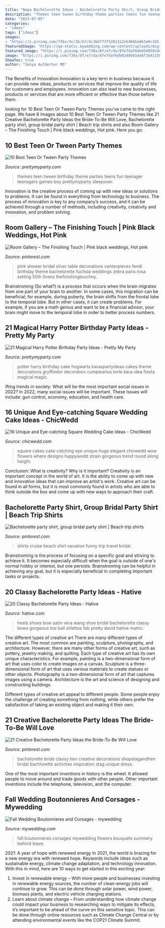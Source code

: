 ```yaml
---
title: "Napa Bachelorette Ideas : Bachelorette Party Shirt, Group Bridal Party Shirt"
description: "Themes teen tween birthday theme parties teens fun teenager teenagers games boy prettymyparty sleepover"
date: "2023-07-05"
categories:
- "ideas"
tags: ["ideas"]
images:
- "https://i.pinimg.com/736x/4c/3b/b7/4c3bb773f5281312e5466ba663e0c345--bridal-party-shirts-bridal-parties.jpg"
featuredImage: "https://qa-static.mywedding.com/wp-content/uploads/migrated/blog/3516822849.jpg"
featured_image: "https://i.pinimg.com/736x/8f/e7/da/8fe7daf6db83405014e8f1641158db84.jpg"
image: "https://i.pinimg.com/736x/8f/e7/da/8fe7daf6db83405014e8f1641158db84.jpg"
ShowToc: true
author: "Sonya Aufderhar MD"
---
```



The Benefits of Innovation
Innovation is a key term in business because it can provide new ideas, products or services that improve the quality of life for customers and employees. innovation can also lead to new businesses, products or services that are more efficient or effective than those before them.

	

		
looking for 10 Best Teen Or Tween Party Themes you've came to the right page. We have 8 Images about 10 Best Teen Or Tween Party Themes like 21 Creative Bachelorette Party Ideas the Bride-To-Be Will Love, Bachelorette party shirt, group bridal party shirt | Beach trip shirts and also Room Gallery – The Finishing Touch | Pink black weddings, Hot pink. Here you go:
		
    
## 10 Best Teen Or Tween Party Themes

<img loading=lazy src="https://www.prettymyparty.com/wp-content/uploads/2015/04/Teen-Tween-Party-Themes.jpg" onerror="this.onerror=null;this.src='https://tse3.mm.bing.net/th?id=OIP.AzzkQPP7G2Ub_-ikfB-f0QAAAA&amp;pid=15.1';" alt="10 Best Teen Or Tween Party Themes">

_Source: prettymyparty.com_

>themes teen tween birthday theme parties teens fun teenager teenagers games boy prettymyparty sleepover. 

	

Innovation is the creative process of coming up with new ideas or solutions to problems. It can be found in everything from technology to business. The process of innovation is key to any company’s success, and it can be achieved through a number of methods, including creativity, creativity and innovation, and problem solving.

    
## Room Gallery – The Finishing Touch | Pink Black Weddings, Hot Pink

<img loading=lazy src="https://i.pinimg.com/736x/51/d3/5d/51d35da6dec77dd390cda33362e313c6--pink-black-hot-pink.jpg" onerror="this.onerror=null;this.src='https://tse1.mm.bing.net/th?id=OIP.9sewCT7-hcsUtDulusQm2AHaJ5&amp;pid=15.1';" alt="Room Gallery – The Finishing Touch | Pink black weddings, Hot pink">

_Source: pinterest.com_

>pink shower bridal silver table decorations centerpieces fendi birthday theme bachelorette fuchsia weddings zebra paris rosa setting 50th linens thefinishingtouchny. 

	

Brainstroming (So what?) is a process that occurs when the brain migrates from one part of your brain to another. In some cases, this migration can be beneficial; for example, during puberty, the brain shifts from the frontal lobe to the temporal lobe. But in other cases, it can create problems. For example, if you are a math genius and want to be a financial advisor, your brain might move to the temporal lobe in order to better process numbers.

    
## 21 Magical Harry Potter Birthday Party Ideas - Pretty My Party

<img loading=lazy src="https://www.prettymyparty.com/wp-content/uploads/2017/07/harry-potter-birthday-cake-e1500691012615.jpg" onerror="this.onerror=null;this.src='https://tse1.mm.bing.net/th?id=OIP.qj0zmbtx7daxmAVyMjfIOQHaLH&amp;pid=15.1';" alt="21 Magical Harry Potter Birthday Party Ideas - Pretty My Party">

_Source: prettymyparty.com_

>potter harry birthday cake hogwarts karaspartyideas cakes theme decorations gryffindor decoration cumpleaños torte kara idea fiesta magical magic. 

	

ifting trends in society: What will be the most important social issues in 2022?
In 2022, many social issues will be important. These Issues will include: gun control, economy, education, and health care.

    
## 16 Unique And Eye-catching Square Wedding Cake Ideas - ChicWedd

<img loading=lazy src="http://chicwedd.com/wp-content/uploads/2018/03/Unique-and-Eye-catching-Square-Wedding-Cake-Ideas-007.jpg" onerror="this.onerror=null;this.src='https://tse4.mm.bing.net/th?id=OIP.or-piTrOxpqWpGX2vqUXugHaLH&amp;pid=15.1';" alt="16 Unique and Eye-catching Square Wedding Cake Ideas - ChicWedd">

_Source: chicwedd.com_

>square cakes cake catching eye unique huge elegant chicwedd wow flowers where designs happywedd strain gorgeous trend round along height. 

	

Conclusion: What is creativity? Why is it important?
Creativity is an important concept in the world of art. It is the ability to come up with new and innovative ideas that can improve an artist's work. Creative art can be found in all forms, but it is most commonly found in artists who are able to think outside the box and come up with new ways to approach their craft.

    
## Bachelorette Party Shirt, Group Bridal Party Shirt | Beach Trip Shirts

<img loading=lazy src="https://i.pinimg.com/736x/4c/3b/b7/4c3bb773f5281312e5466ba663e0c345--bridal-party-shirts-bridal-parties.jpg" onerror="this.onerror=null;this.src='https://tse2.mm.bing.net/th?id=OIP.SCRH_U1kmsgNlKYEZl9rkAHaNK&amp;pid=15.1';" alt="Bachelorette party shirt, group bridal party shirt | Beach trip shirts">

_Source: pinterest.com_

>shirts cruise beach shirt vacation funny trip travel bridal. 

	

Brainstroming is the process of focusing on a specific goal and striving to achieve it. It becomes especially difficult when the goal is outside of one's normal hobby or interest, but one persists. Brainstroming can be helpful in achieving any goal, but it is especially beneficial in completing important tasks or projects.

    
## 20 Classy Bachelorette Party Ideas - Hative

<img loading=lazy src="https://hative.com/wp-content/uploads/2014/04/classy-bachelorette-party/2-black-bow-satin-heels.jpg" onerror="this.onerror=null;this.src='https://tse3.mm.bing.net/th?id=OIP.WkMW8tFw86zYXCKOJ5VWPQHaHN&amp;pid=15.1';" alt="20 Classy Bachelorette Party Ideas - Hative">

_Source: hative.com_

>heels shoes bow satin vera wang shoe bridal bachelorette classy bows gorgeous too ball stilettos fab pretty david hative matric. 

	

The different types of creative art
There are many different types of creative art. The most common are painting, sculpture, photography, and architecture. However, there are many other forms of creative art, such as pottery, jewelry making, and quilting.
Each type of creative art has its own unique characteristics. For example, painting is a two-dimensional form of art that uses color to create images on a canvas. Sculpture is a three-dimensional form of art that uses various materials to create statues or other objects. Photography is a two-dimensional form of art that captures images using a camera. Architecture is the art and science of designing and constructing buildings.

Different types of creative art appeal to different people. Some people enjoy the challenge of creating something from nothing, while others prefer the satisfaction of taking an existing object and making it their own.

    
## 21 Creative Bachelorette Party Ideas The Bride-To-Be Will Love

<img loading=lazy src="https://i.pinimg.com/736x/8f/e7/da/8fe7daf6db83405014e8f1641158db84.jpg" onerror="this.onerror=null;this.src='https://tse1.mm.bing.net/th?id=OIP.fMqC-eigiIKfO0Rk4n1MXwHaO0&amp;pid=15.1';" alt="21 Creative Bachelorette Party Ideas the Bride-To-Be Will Love">

_Source: pinterest.com_

>bachelorette bride classy hen creative decorations shopstagandhen bridal bachlorette activities inspiration stag unique dress. 

	

One of the most important inventions in history is the wheel. It allowed people to move around and trade goods with other people. Other important inventions include the telephone, television, and the computer.

    
## Fall Wedding Boutonnieres And Corsages - Mywedding

<img loading=lazy src="https://qa-static.mywedding.com/wp-content/uploads/migrated/blog/3516822849.jpg" onerror="this.onerror=null;this.src='https://tse2.mm.bing.net/th?id=OIP.tQjVRctsJeU_nYingpykkQHaLH&amp;pid=15.1';" alt="Fall Wedding Boutonnieres and Corsages - mywedding">

_Source: mywedding.com_

>fall boutonnieres corsages mywedding flowers bouquets summery behind leave. 

	

2021: A year of hope with renewed energy
In 2021, the world is bracing for a new energy era with renewed hope. Keywords include ideas such as sustainable energy, climate change adaptation, and technology innovation. With this in mind, here are 10 ways to get started in this exciting year:
1. Invest in renewable energy – With more people and businesses investing in renewable energy sources, the number of clean-energy jobs will continue to grow. This can be done through solar power, wind power, biomass plants, and electric vehicle charging stations.
2. Learn about climate change – From understanding how climate change could impact your business to researching ways to mitigate its effects, it’s important to be ahead of the curve on this sensitive topic. This can be done through online resources such as Climate Change Central or by attending environmental events like the COP21 Climate Summit.

